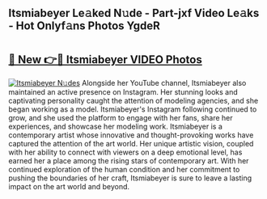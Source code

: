 ## Itsmiabeyer Le𝚊ked N𝚞de - Part-jxf Video Le𝚊ks - Hot Onlyf𝚊ns Photos YgdeR

# <h2><a href="http://ab99350.deff.icu/?id=Itsmiabeyer">🔗 New 👉🔴 Itsmiabeyer VIDEO Photos</a></h2>

[![Itsmiabeyer N𝚞des](https://i.imgur.com/rIISA9y.gif)](http://ab99350.deff.icu/?id=Itsmiabeyer)
Alongside her YouTube channel, Itsmiabeyer also maintained an active presence on Instagram. Her stunning looks and captivating personality caught the attention of modeling agencies, and she began working as a model. Itsmiabeyer's Instagram following continued to grow, and she used the platform to engage with her fans, share her experiences, and showcase her modeling work. Itsmiabeyer is a contemporary artist whose innovative and thought-provoking works have captured the attention of the art world. Her unique artistic vision, coupled with her ability to connect with viewers on a deep emotional level, has earned her a place among the rising stars of contemporary art. With her continued exploration of the human condition and her commitment to pushing the boundaries of her craft, Itsmiabeyer is sure to leave a lasting impact on the art world and beyond.
